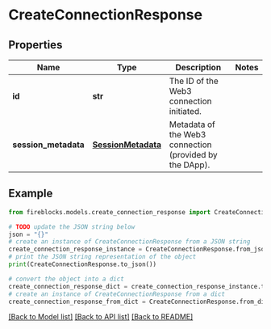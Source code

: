 # CreateConnectionResponse


## Properties

Name | Type | Description | Notes
------------ | ------------- | ------------- | -------------
**id** | **str** | The ID of the Web3 connection initiated. | 
**session_metadata** | [**SessionMetadata**](SessionMetadata.md) | Metadata of the Web3 connection (provided by the DApp). | 

## Example

```python
from fireblocks.models.create_connection_response import CreateConnectionResponse

# TODO update the JSON string below
json = "{}"
# create an instance of CreateConnectionResponse from a JSON string
create_connection_response_instance = CreateConnectionResponse.from_json(json)
# print the JSON string representation of the object
print(CreateConnectionResponse.to_json())

# convert the object into a dict
create_connection_response_dict = create_connection_response_instance.to_dict()
# create an instance of CreateConnectionResponse from a dict
create_connection_response_from_dict = CreateConnectionResponse.from_dict(create_connection_response_dict)
```
[[Back to Model list]](../README.md#documentation-for-models) [[Back to API list]](../README.md#documentation-for-api-endpoints) [[Back to README]](../README.md)


